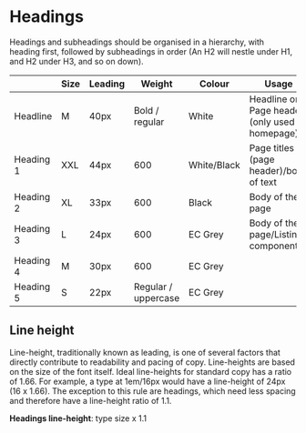 # Headings

Headings and subheadings should be organised in a hierarchy, with heading first,
followed by subheadings in order (An H2 will nestle under H1, and H2 under H3,
and so on down).

|           | Size | Leading | Weight              | Colour      | Usage                                           |
| --------- | ---- | ------- | ------------------- | ----------- | ----------------------------------------------- |
| Headline  | M    | 40px    | Bold / regular      | White       | Headline on Page header (only used on homepage) |
| Heading 1 | XXL  | 44px    | 600                 | White/Black | Page titles (page header)/body of text          |
| Heading 2 | XL   | 33px    | 600                 | Black       | Body of the page                                |
| Heading 3 | L    | 24px    | 600                 | EC Grey     | Body of the page/Listing components             |
| Heading 4 | M    | 30px    | 600                 | EC Grey     |                                                 |
| Heading 5 | S    | 22px    | Regular / uppercase | EC Grey     |                                                 |

## Line height

Line-height, traditionally known as leading, is one of several factors that
directly contribute to readability and pacing of copy. Line-heights are based on
the size of the font itself. Ideal line-heights for standard copy has a ratio of
1.66. For example, a type at 1em/16px would have a line-height of 24px (16 x
1.66). The exception to this rule are headings, which need less spacing and
therefore have a line-height ratio of 1.1.

**Headings line-height**: type size x 1.1
